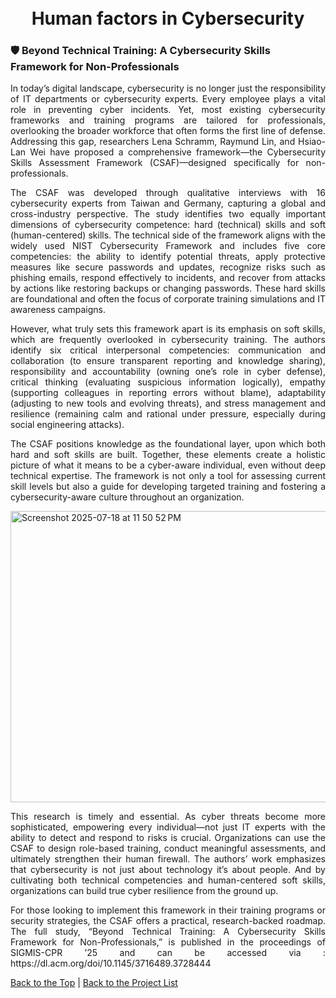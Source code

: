 <h1 align="center">
  <br />
  Human factors in Cybersecurity
  <br />

### 🛡️ Beyond Technical Training: A Cybersecurity Skills Framework for Non-Professionals

<p align="justify">
In today’s digital landscape, cybersecurity is no longer just the responsibility of IT departments or cybersecurity experts. Every employee plays a vital role in preventing cyber incidents. Yet, most existing cybersecurity frameworks and training programs are tailored for professionals, overlooking the broader workforce that often forms the first line of defense. Addressing this gap, researchers Lena Schramm, Raymund Lin, and Hsiao-Lan Wei have proposed a comprehensive framework—the Cybersecurity Skills Assessment Framework (CSAF)—designed specifically for non-professionals.
</p>

<p align="justify">
  The CSAF was developed through qualitative interviews with 16 cybersecurity experts from Taiwan and Germany, capturing a global and cross-industry perspective. The study identifies two equally important dimensions of cybersecurity competence: hard (technical) skills and soft (human-centered) skills. The technical side of the framework aligns with the widely used NIST Cybersecurity Framework and includes five core competencies: the ability to identify potential threats, apply protective measures like secure passwords and updates, recognize risks such as phishing emails, respond effectively to incidents, and recover from attacks by actions like restoring backups or changing passwords. These hard skills are foundational and often the focus of corporate training simulations and IT awareness campaigns.
</p>

<p align="justify">
However, what truly sets this framework apart is its emphasis on soft skills, which are frequently overlooked in cybersecurity training. The authors identify six critical interpersonal competencies: communication and collaboration (to ensure transparent reporting and knowledge sharing), responsibility and accountability (owning one’s role in cyber defense), critical thinking (evaluating suspicious information logically), empathy (supporting colleagues in reporting errors without blame), adaptability (adjusting to new tools and evolving threats), and stress management and resilience (remaining calm and rational under pressure, especially during social engineering attacks).
</p>




<p align="justify">
The CSAF positions knowledge as the foundational layer, upon which both hard and soft skills are built. Together, these elements create a holistic picture of what it means to be a cyber-aware individual, even without deep technical expertise. The framework is not only a tool for assessing current skill levels but also a guide for developing targeted training and fostering a cybersecurity-aware culture throughout an organization.
</p>
<img width="1024" height="466" alt="Screenshot 2025-07-18 at 11 50 52 PM" src="https://github.com/user-attachments/assets/45f6b3fd-7957-4348-95bb-818078df65d4" />

<p align="justify">
This research is timely and essential. As cyber threats become more sophisticated, empowering every individual—not just IT experts with the ability to detect and respond to risks is crucial. Organizations can use the CSAF to design role-based training, conduct meaningful assessments, and ultimately strengthen their human firewall. The authors’ work emphasizes that cybersecurity is not just about technology it’s about people. And by cultivating both technical competencies and human-centered soft skills, organizations can build true cyber resilience from the ground up.
</p>


<p align="justify">
For those looking to implement this framework in their training programs or security strategies, the CSAF offers a practical, research-backed roadmap. The full study, “Beyond Technical Training: A Cybersecurity Skills Framework for Non-Professionals,” is published in the proceedings of SIGMIS-CPR ’25 and can be accessed via : https://dl.acm.org/doi/10.1145/3716489.3728444
</p>


[Back to the Top](https://github.com/ntust-im-labyrinth/labyrinth/tree/GilvyThelmaProjectM/projects/HumanfactorsinCybersecurity#%EF%B8%8F-beyond-technical-training-a-cybersecurity-skills-framework-for-non-professionals) | [Back to the Project List](https://github.com/ntust-im-labyrinth/labyrinth/tree/GilvyThelmaProjectM/projects#----projects---colorbluelab-coloryellowy-oung--colororanger-estless-colorgreenin-colorredt-hreat-colororangeh-unting)
